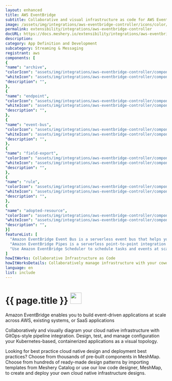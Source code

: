 ```yaml
---
layout: enhanced
title: AWS EventBridge
subtitle: Collaborative and visual infrastructure as code for AWS EventBridge
image: /assets/img/integrations/aws-eventbridge-controller/icons/color/aws-eventbridge-controller-color.svg
permalink: extensibility/integrations/aws-eventbridge-controller
docURL: https://docs.meshery.io/extensibility/integrations/aws-eventbridge-controller
description: 
category: App Definition and Development
subcategory: Streaming & Messaging
registrant: aws
components: [
{
"name": "archive",
"colorIcon": "assets/img/integrations/aws-eventbridge-controller/components/archive/icons/color/archive-color.svg",
"whiteIcon": "assets/img/integrations/aws-eventbridge-controller/components/archive/icons/white/archive-white.svg",
"description": "",
},
{
"name": "endpoint",
"colorIcon": "assets/img/integrations/aws-eventbridge-controller/components/endpoint/icons/color/endpoint-color.svg",
"whiteIcon": "assets/img/integrations/aws-eventbridge-controller/components/endpoint/icons/white/endpoint-white.svg",
"description": "",
},
{
"name": "event-bus",
"colorIcon": "assets/img/integrations/aws-eventbridge-controller/components/event-bus/icons/color/event-bus-color.svg",
"whiteIcon": "assets/img/integrations/aws-eventbridge-controller/components/event-bus/icons/white/event-bus-white.svg",
"description": "",
},
{
"name": "field-export",
"colorIcon": "assets/img/integrations/aws-eventbridge-controller/components/field-export/icons/color/field-export-color.svg",
"whiteIcon": "assets/img/integrations/aws-eventbridge-controller/components/field-export/icons/white/field-export-white.svg",
"description": "",
},
{
"name": "rule",
"colorIcon": "assets/img/integrations/aws-eventbridge-controller/components/rule/icons/color/rule-color.svg",
"whiteIcon": "assets/img/integrations/aws-eventbridge-controller/components/rule/icons/white/rule-white.svg",
"description": "",
},
{
"name": "adopted-resource",
"colorIcon": "assets/img/integrations/aws-eventbridge-controller/components/adopted-resource/icons/color/adopted-resource-color.svg",
"whiteIcon": "assets/img/integrations/aws-eventbridge-controller/components/adopted-resource/icons/white/adopted-resource-white.svg",
"description": "",
}]
featureList: [
  "Amazon EventBridge Event Bus is a serverless event bus that helps you receive, filter, transform, route, and deliver events.",
  "Amazon EventBridge Pipes is a serverless point-to-point integration resource that helps you connect event producers to event consumers with optional filtering, enrichment, and transformation capabilities.",
  "Use Amazon EventBridge Scheduler to schedule tasks and events at scale."
]
howItWorks: Collaborative Infrastructure as Code
howItWorksDetails: Collaboratively manage infrastructure with your coworkers synchronously sharing the same designs.
language: en
list: include
---
```

<h1>{{ page.title }} <img src="{{ page.image }}" style="width: 35px; height: 35px;" /></h1>

<p>
Amazon EventBridge enables you to build event-driven applications at scale across AWS, existing systems, or SaaS applications
</p>
<p>
    Collaboratively and visually diagram your cloud native infrastructure with GitOps-style pipeline integration. Design, test, and manage configuration your Kubernetes-based, containerized applications as a visual topology.
</p>
<p>
    Looking for best practice cloud native design and deployment best practices? Choose from thousands of pre-built components in MeshMap. Choose from hundreds of ready-made design patterns by importing templates from Meshery Catalog or use our low code designer, MeshMap, to create and deploy your own cloud native infrastructure designs.
</p>
